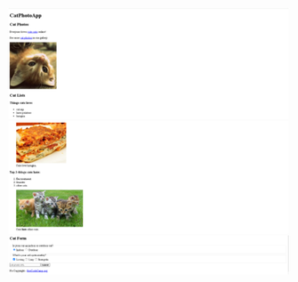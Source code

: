 ![CatPhotoApp](/01_Learn_HTML_by_Building_a_Cat_Photo_App/imagens/catPhoto1.png)
![CatPhotoApp](/01_Learn_HTML_by_Building_a_Cat_Photo_App/imagens/catPhoto2.png)
![CatPhotoApp](/01_Learn_HTML_by_Building_a_Cat_Photo_App/imagens/catPhoto3.png)